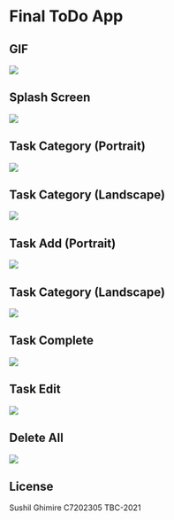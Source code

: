 # Final ToDo App
## GIF
![](app\src\main\res\drawable\todogif.gif)

## Splash Screen
![](app\src\main\res\drawable\split.jpg)

## Task Category (Portrait)
![](app\src\main\res\drawable\plist.jpg)

## Task Category (Landscape)
![](app\src\main\res\drawable\list.jpg)

## Task Add (Portrait)
![](app\src\main\res\drawable\edit2.jpg)

## Task Category (Landscape)
![](app\src\main\res\drawable\taskadd.jpg)

## Task Complete
![](app\src\main\res\drawable\taskc.gif)

## Task Edit
![](app\src\main\res\drawable\edit2.jpg)

## Delete All
![](app\src\main\res\drawable\deleteapp.jpg)

## License
Sushil Ghimire
C7202305
TBC-2021
